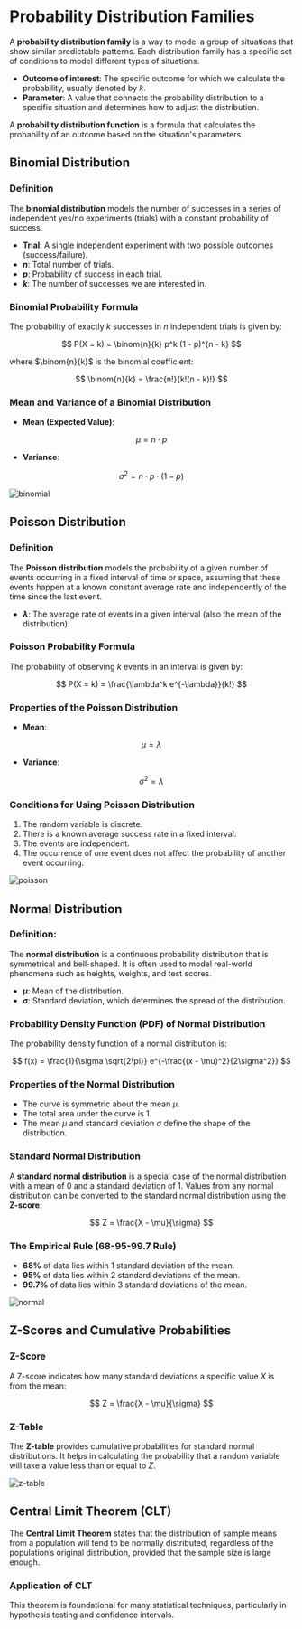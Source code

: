 # Probability Distribution Families

A **probability distribution family** is a way to model a group of situations that show similar predictable patterns. Each distribution family has a specific set of conditions to model different types of situations.

- **Outcome of interest**: The specific outcome for which we calculate the probability, usually denoted by $k$.
- **Parameter**: A value that connects the probability distribution to a specific situation and determines how to adjust the distribution.

A **probability distribution function** is a formula that calculates the probability of an outcome based on the situation's parameters.

## Binomial Distribution

### Definition

The **binomial distribution** models the number of successes in a series of independent yes/no experiments (trials) with a constant probability of success.

- **Trial**: A single independent experiment with two possible outcomes (success/failure).
- **$n$**: Total number of trials.
- **$p$**: Probability of success in each trial.
- **$k$**: The number of successes we are interested in.

### Binomial Probability Formula

The probability of exactly $k$ successes in $n$ independent trials is given by:

$$
P(X = k) = \binom{n}{k} p^k (1 - p)^{n - k}
$$

where $\binom{n}{k}$ is the binomial coefficient:

$$
\binom{n}{k} = \frac{n!}{k!(n - k)!}
$$

### Mean and Variance of a Binomial Distribution

- **Mean (Expected Value)**:

$$
\mu = n \cdot p
$$

- **Variance**:

$$
\sigma^2 = n \cdot p \cdot (1 - p)
$$

![binomial](./assets/binomial_dist.jpg)

## Poisson Distribution

### Definition

The **Poisson distribution** models the probability of a given number of events occurring in a fixed interval of time or space, assuming that these events happen at a known constant average rate and independently of the time since the last event.

- **$\lambda$**: The average rate of events in a given interval (also the mean of the distribution).

### Poisson Probability Formula

The probability of observing $k$ events in an interval is given by:

$$
P(X = k) = \frac{\lambda^k e^{-\lambda}}{k!}
$$

### Properties of the Poisson Distribution

- **Mean**:

$$
\mu = \lambda
$$

- **Variance**:

$$
\sigma^2 = \lambda
$$

### Conditions for Using Poisson Distribution

1. The random variable is discrete.
2. There is a known average success rate in a fixed interval.
3. The events are independent.
4. The occurrence of one event does not affect the probability of another event occurring.

![poisson](./assets/poisson_dist.png)

## Normal Distribution

### Definition:

The **normal distribution** is a continuous probability distribution that is symmetrical and bell-shaped. It is often used to model real-world phenomena such as heights, weights, and test scores.

- **$\mu$**: Mean of the distribution.
- **$\sigma$**: Standard deviation, which determines the spread of the distribution.

### Probability Density Function (PDF) of Normal Distribution

The probability density function of a normal distribution is:

$$
f(x) = \frac{1}{\sigma \sqrt{2\pi}} e^{-\frac{(x - \mu)^2}{2\sigma^2}}
$$

### Properties of the Normal Distribution

- The curve is symmetric about the mean $\mu$.
- The total area under the curve is 1.
- The mean $\mu$ and standard deviation $\sigma$ define the shape of the distribution.

### Standard Normal Distribution

A **standard normal distribution** is a special case of the normal distribution with a mean of 0 and a standard deviation of 1. Values from any normal distribution can be converted to the standard normal distribution using the **Z-score**:

$$
Z = \frac{X - \mu}{\sigma}
$$

### The Empirical Rule (68-95-99.7 Rule)

- **68%** of data lies within 1 standard deviation of the mean.
- **95%** of data lies within 2 standard deviations of the mean.
- **99.7%** of data lies within 3 standard deviations of the mean.

![normal](./assets/normal_dist.png)

## Z-Scores and Cumulative Probabilities

### Z-Score

A Z-score indicates how many standard deviations a specific value $X$ is from the mean:

$$
Z = \frac{X - \mu}{\sigma}
$$

### Z-Table

The **Z-table** provides cumulative probabilities for standard normal distributions. It helps in calculating the probability that a random variable will take a value less than or equal to $Z$.

![z-table](./assets/z-table.png)

## Central Limit Theorem (CLT)

The **Central Limit Theorem** states that the distribution of sample means from a population will tend to be normally distributed, regardless of the population’s original distribution, provided that the sample size is large enough.

### Application of CLT

This theorem is foundational for many statistical techniques, particularly in hypothesis testing and confidence intervals.
